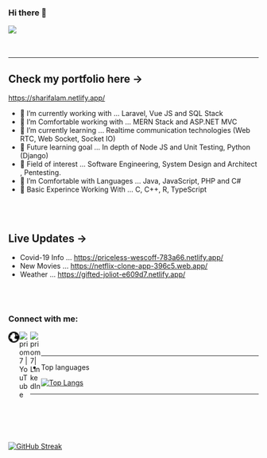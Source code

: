 ### Hi there 👋
![](https://komarev.com/ghpvc/?username=priom7&label=PROFILE+VIEWS)



<!-- <img align="left" alt="priom7" src="https://github.com/Priom7/Priom7/blob/master/images/md.%20sharif%20alam.png" /> -->

<br/>


---


## Check my portfolio here -> 

https://sharifalam.netlify.app/

<!-- ## Check my CV here ->

https://docs.google.com/document/d/1IWM-emYKiK_GJVyps-0ZH69c5gBBsW9-iahWDae0B9U/edit?usp=sharing -->

- 🔭 I’m currently working with ... Laravel, Vue JS and SQL Stack 
- 🔭 I’m Comfortable working with ... MERN Stack and ASP.NET MVC
- 🌱 I’m currently learning ... Realtime communication technologies (Web RTC, Web Socket, Socket IO) 
- 🤔 Future learning goal ... In depth of Node JS and Unit Testing, Python (Django) 
- 🤔 Field of interest ... Software Engineering, System Design and Architect , Pentesting.
- 🔭 I’m Comfortable with Languages ... Java, JavaScript, PHP and C# 
- 🔭 Basic Experince Working With ... C, C++, R, TypeScript


<br/>
<br/>

## Live Updates -> 
- Covid-19 Info ... https://priceless-wescoff-783a66.netlify.app/
- New Movies ... https://netflix-clone-app-396c5.web.app/
- Weather ... https://gifted-joliot-e609d7.netlify.app/

<br/>
<br/>

### Connect with me:

[<img align="left" alt="priom7 | Protfolio" width="22px" class="text-purple" src="https://raw.githubusercontent.com/iconic/open-iconic/master/svg/globe.svg" />][website]
[<img align="left" alt="priom7 | YouTube" width="22px" text_color="red" src="https://cdn.jsdelivr.net/npm/simple-icons@v3/icons/youtube.svg" />][youtube] 
[<img align="left" alt="priom7| LinkedIn" width="22px" text_color="blue" src="https://cdn.jsdelivr.net/npm/simple-icons@v3/icons/linkedin.svg" />][linkedin]  


<br />
<br/>


---

- Top languages

[![Top Langs](https://github-readme-stats.vercel.app/api/top-langs/?username=priom7&langs_count=20&layout=compact&bg_color=ffffff&text_color=feff89&show_icons=true&title_color=f4fa9c&icon_color=faee1c)](https://github.com/priom7)

---

<br />
<br/>

<!-- ## Github Stats

<img align="left" alt="priom7's Github Stats" src="https://github-readme-stats.codestackr.vercel.app/api?username=priom7&show_icons=true&title_color=f4fa9c&icon_color=faee1c&hide_border=true&bg_color=000000&text_color=feff89" />   -->


<br   />   
   <br />   

[website]: https://sharifalam.netlify.app/
[linkedin]: https://www.linkedin.com/in/md-sharif-alam/
[youtube]: https://www.youtube.com/channel/UCQBNtK0438DJa_uug8sxPqw?view_as=subscriber   

<!--
<img src="https://github-readme-streak-stats.herokuapp.com?user=priom7&theme=jolly" width="700">
-->

[![GitHub Streak](https://streak-stats.demolab.com?user=priom7&hide_border=true)](https://git.io/streak-stats)
<!-- ![Hits](https://hitcounter.pythonanywhere.com/count/tag.svg?url=https://github.com/Priom7hit-counter) -->




<!--
**Priom7/Priom7** is a ✨ _special_ ✨ repository because its `README.md` (this file) appears on your GitHub profile.

Here are some ideas to get you started:

- 🔭 I’m currently working on ... MERN Stack 
- 🌱 I’m currently learning ... In depth of Node JS
- 👯 I’m looking to collaborate on ...
- 🤔 I’m looking for help with ...
- 💬 Ask me about ...
- 📫 How to reach me: ...
- 😄 Pronouns: ...
- ⚡ Fun fact: ...
-->

